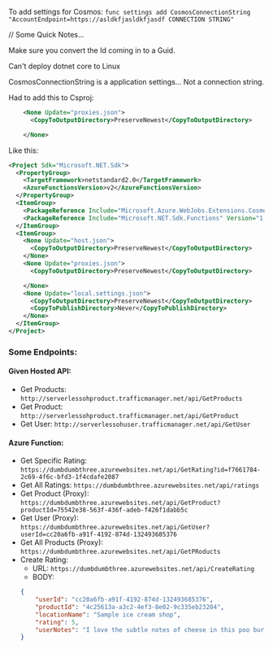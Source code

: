 
To add settings for Cosmos: 
`func settings add CosmosConnectionString "AccountEndpoint=https://asldkfjasldkfjasdf CONNECTION STRING"`

// Some Quick Notes...

Make sure you convert the Id coming in to a Guid. 

Can't deploy dotnet core to Linux

CosmosConnectionString is a application settings... Not a connection string. 



Had to add this to Csproj: 
```XML 
    <None Update="proxies.json">
      <CopyToOutputDirectory>PreserveNewest</CopyToOutputDirectory>

    </None>
``` 

Like this: 

```XML
<Project Sdk="Microsoft.NET.Sdk">
  <PropertyGroup>
    <TargetFramework>netstandard2.0</TargetFramework>
    <AzureFunctionsVersion>v2</AzureFunctionsVersion>
  </PropertyGroup>
  <ItemGroup>
    <PackageReference Include="Microsoft.Azure.WebJobs.Extensions.CosmosDB" Version="3.0.0-beta7" />
    <PackageReference Include="Microsoft.NET.Sdk.Functions" Version="1.0.14" />
  </ItemGroup>
  <ItemGroup>
    <None Update="host.json">
      <CopyToOutputDirectory>PreserveNewest</CopyToOutputDirectory>
    </None>
    <None Update="proxies.json">
      <CopyToOutputDirectory>PreserveNewest</CopyToOutputDirectory>

    </None>
    <None Update="local.settings.json">
      <CopyToOutputDirectory>PreserveNewest</CopyToOutputDirectory>
      <CopyToPublishDirectory>Never</CopyToPublishDirectory>
    </None>
  </ItemGroup>
</Project>
``` 

### Some Endpoints: 

#### Given Hosted API: 
- Get Products: ` http://serverlessohproduct.trafficmanager.net/api/GetProducts `
- Get Product: ` http://serverlessohproduct.trafficmanager.net/api/GetProduct ` 
- Get User: ` http://serverlessohuser.trafficmanager.net/api/GetUser ` 


#### Azure Function: 
- Get Specific Rating: ` https://dumbdumbthree.azurewebsites.net/api/GetRating?id=f7661784-2c69-4f6c-bfd3-1f4cdafe2087 `
- Get All Ratings: ` https://dumbdumbthree.azurewebsites.net/api/ratings `
- Get Product (Proxy): ` https://dumbdumbthree.azurewebsites.net/api/GetProduct?productId=75542e38-563f-436f-adeb-f426f1dabb5c `
- Get User (Proxy): ` https://dumbdumbthree.azurewebsites.net/api/GetUser?userId=cc20a6fb-a91f-4192-874d-132493685376 `
- Get All Products (Proxy): ` https://dumbdumbthree.azurewebsites.net/api/GetPRoducts ` 
- Create Rating: 
    - URL: `https://dumbdumbthree.azurewebsites.net/api/CreateRating`
    - BODY:  
    ```JSON 
    {
        "userId": "cc20a6fb-a91f-4192-874d-132493685376",
        "productId": "4c25613a-a3c2-4ef3-8e02-9c335eb23204",
        "locationName": "Sample ice cream shop",
        "rating": 5,
        "userNotes": "I love the subtle notes of cheese in this poo burger!"
    }
    ``` 